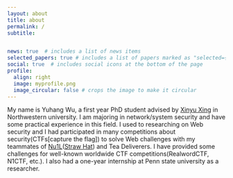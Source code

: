 ```yaml
---
layout: about
title: about
permalink: /
subtitle: 


news: true  # includes a list of news items
selected_papers: true # includes a list of papers marked as "selected={true}"
social: true  # includes social icons at the bottom of the page
profile:
  align: right
  image: myprofile.png
  image_circular: false # crops the image to make it circular
---
```

My name is Yuhang Wu, a first year PhD student advised by <a href="http://xinyuxing.org/">Xinyu Xing</a> in Northwestern university. I am majoring in network/system security and have some practical experience in this field. 
I used to researching on Web security and I had participated in many competitions about security(CTFs[capture the flag]) to solve Web challenges with my teammates of <a href="https://nu1l.com/">Nu1L</a>(<a href="https://strawhat.team/">Straw Hat</a>) and Tea Deliverers. I have provided some challenges for well-known worldwide CTF competitions(RealwordCTF, N1CTF, etc.). I also had a one-year internship at Penn state university as a researcher.

